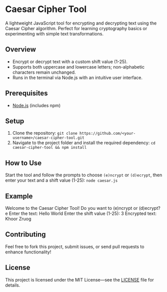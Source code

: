 # Caesar Cipher Tool

A lightweight JavaScript tool for encrypting and decrypting text using the Caesar Cipher algorithm. Perfect for learning cryptography basics or experimenting with simple text transformations.

## Overview
- Encrypt or decrypt text with a custom shift value (1-25).
- Supports both uppercase and lowercase letters; non-alphabetic characters remain unchanged.
- Runs in the terminal via Node.js with an intuitive user interface.

## Prerequisites
- [Node.js](https://nodejs.org/) (includes npm)

## Setup
1. Clone the repository: `git clone https://github.com/<your-username>/caesar-cipher-tool.git`
2. Navigate to the project folder and install the required dependency: `cd caesar-cipher-tool && npm install`

## How to Use
Start the tool and follow the prompts to choose `(e)ncrypt` or `(d)ecrypt`, then enter your text and a shift value (1-25): `node caesar.js`

## Example
Welcome to the Caesar Cipher Tool!
Do you want to (e)ncrypt or (d)ecrypt? e
Enter the text: Hello World
Enter the shift value (1-25): 3
Encrypted text: Khoor Zruog


## Contributing
Feel free to fork this project, submit issues, or send pull requests to enhance functionality!

## License
This project is licensed under the MIT License—see the [LICENSE](LICENSE) file for details.

